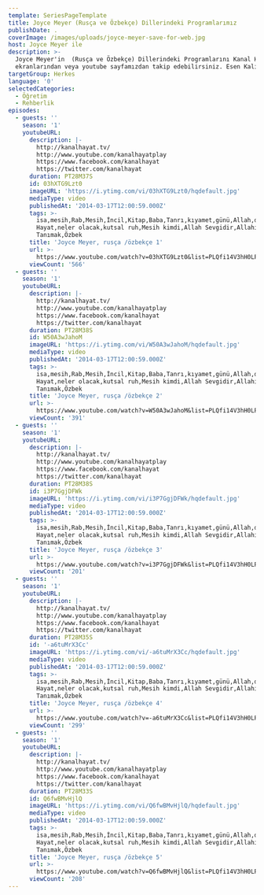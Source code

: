 ```yaml
---
template: SeriesPageTemplate
title: Joyce Meyer (Rusça ve Özbekçe) Dillerindeki Programlarımız
publishDate: .
coverImage: /images/uploads/joyce-meyer-save-for-web.jpg
host: Joyce Meyer ile
description: >-
  Joyce Meyer'in  (Rusça ve Özbekçe) Dillerindeki Programlarını Kanal Hayat
  ekranlarından veya youtube sayfamızdan takip edebilirsiniz. Esen Kalın.
targetGroup: Herkes
language: '0'
selectedCategories:
  - Öğretim
  - Rehberlik
episodes:
  - guests: ''
    season: '1'
    youtubeURL:
      description: |-
        http://kanalhayat.tv/
        http://www.youtube.com/kanalhayatplay
        https://www.facebook.com/kanalhayat
        https://twitter.com/kanalhayat
      duration: PT28M37S
      id: 03hXTG9Lzt0
      imageURL: 'https://i.ytimg.com/vi/03hXTG9Lzt0/hqdefault.jpg'
      mediaType: video
      publishedAt: '2014-03-17T12:00:59.000Z'
      tags: >-
        isa,mesih,Rab,Mesih,İncil,Kitap,Baba,Tanrı,kıyamet,günü,Allah,depresyon,şifa,bereket,Özgürlük,Hastalık,Bunalım,Esenlik,Rahatlık,Mucize,Hristiyanlık,İman,Hz.,İsa,peygamber,İlah,Ruhsal,Protestan,Türk,Hristiyan,Kıyamet,İntihar,Cennet,Cehennem,din,lanet,Cin,Pastör,Kilise,Ahiret,yargı,Kanal
        Hayat,neler olacak,kutsal ruh,Mesih kimdi,Allah Sevgidir,Allahı
        Tanımak,Özbek
      title: 'Joyce Meyer, rusça /özbekçe 1'
      url: >-
        https://www.youtube.com/watch?v=03hXTG9Lzt0&list=PLQfi14V3hH0LPSsF7WKMnxvUFQxf5V422&index=2&t=0s
      viewCount: '566'
  - guests: ''
    season: '1'
    youtubeURL:
      description: |-
        http://kanalhayat.tv/
        http://www.youtube.com/kanalhayatplay
        https://www.facebook.com/kanalhayat
        https://twitter.com/kanalhayat
      duration: PT28M38S
      id: W50A3wJahoM
      imageURL: 'https://i.ytimg.com/vi/W50A3wJahoM/hqdefault.jpg'
      mediaType: video
      publishedAt: '2014-03-17T12:00:59.000Z'
      tags: >-
        isa,mesih,Rab,Mesih,İncil,Kitap,Baba,Tanrı,kıyamet,günü,Allah,depresyon,şifa,bereket,Özgürlük,Hastalık,Bunalım,Esenlik,Rahatlık,Mucize,Hristiyanlık,İman,Hz.,İsa,peygamber,İlah,Ruhsal,Protestan,Türk,Hristiyan,Kıyamet,İntihar,Cennet,Cehennem,din,lanet,Cin,Pastör,Kilise,Ahiret,yargı,Kanal
        Hayat,neler olacak,kutsal ruh,Mesih kimdi,Allah Sevgidir,Allahı
        Tanımak,Özbek
      title: 'Joyce Meyer, rusça /özbekçe 2'
      url: >-
        https://www.youtube.com/watch?v=W50A3wJahoM&list=PLQfi14V3hH0LPSsF7WKMnxvUFQxf5V422&index=3&t=0s
      viewCount: '391'
  - guests: ''
    season: '1'
    youtubeURL:
      description: |-
        http://kanalhayat.tv/
        http://www.youtube.com/kanalhayatplay
        https://www.facebook.com/kanalhayat
        https://twitter.com/kanalhayat
      duration: PT28M38S
      id: i3P7GgjDFWk
      imageURL: 'https://i.ytimg.com/vi/i3P7GgjDFWk/hqdefault.jpg'
      mediaType: video
      publishedAt: '2014-03-17T12:00:59.000Z'
      tags: >-
        isa,mesih,Rab,Mesih,İncil,Kitap,Baba,Tanrı,kıyamet,günü,Allah,depresyon,şifa,bereket,Özgürlük,Hastalık,Bunalım,Esenlik,Rahatlık,Mucize,Hristiyanlık,İman,Hz.,İsa,peygamber,İlah,Ruhsal,Protestan,Türk,Hristiyan,Kıyamet,İntihar,Cennet,Cehennem,din,lanet,Cin,Pastör,Kilise,Ahiret,yargı,Kanal
        Hayat,neler olacak,kutsal ruh,Mesih kimdi,Allah Sevgidir,Allahı
        Tanımak,Özbek
      title: 'Joyce Meyer, rusça /özbekçe 3'
      url: >-
        https://www.youtube.com/watch?v=i3P7GgjDFWk&list=PLQfi14V3hH0LPSsF7WKMnxvUFQxf5V422&index=4&t=0s
      viewCount: '201'
  - guests: ''
    season: '1'
    youtubeURL:
      description: |-
        http://kanalhayat.tv/
        http://www.youtube.com/kanalhayatplay
        https://www.facebook.com/kanalhayat
        https://twitter.com/kanalhayat
      duration: PT28M35S
      id: '-a6tuMrX3Cc'
      imageURL: 'https://i.ytimg.com/vi/-a6tuMrX3Cc/hqdefault.jpg'
      mediaType: video
      publishedAt: '2014-03-17T12:00:59.000Z'
      tags: >-
        isa,mesih,Rab,Mesih,İncil,Kitap,Baba,Tanrı,kıyamet,günü,Allah,depresyon,şifa,bereket,Özgürlük,Hastalık,Bunalım,Esenlik,Rahatlık,Mucize,Hristiyanlık,İman,Hz.,İsa,peygamber,İlah,Ruhsal,Protestan,Türk,Hristiyan,Kıyamet,İntihar,Cennet,Cehennem,din,lanet,Cin,Pastör,Kilise,Ahiret,yargı,Kanal
        Hayat,neler olacak,kutsal ruh,Mesih kimdi,Allah Sevgidir,Allahı
        Tanımak,Özbek
      title: 'Joyce Meyer, rusça /özbekçe 4'
      url: >-
        https://www.youtube.com/watch?v=-a6tuMrX3Cc&list=PLQfi14V3hH0LPSsF7WKMnxvUFQxf5V422&index=5&t=0s
      viewCount: '299'
  - guests: ''
    season: '1'
    youtubeURL:
      description: |-
        http://kanalhayat.tv/
        http://www.youtube.com/kanalhayatplay
        https://www.facebook.com/kanalhayat
        https://twitter.com/kanalhayat
      duration: PT28M33S
      id: Q6fwBMvHjlQ
      imageURL: 'https://i.ytimg.com/vi/Q6fwBMvHjlQ/hqdefault.jpg'
      mediaType: video
      publishedAt: '2014-03-17T12:00:59.000Z'
      tags: >-
        isa,mesih,Rab,Mesih,İncil,Kitap,Baba,Tanrı,kıyamet,günü,Allah,depresyon,şifa,bereket,Özgürlük,Hastalık,Bunalım,Esenlik,Rahatlık,Mucize,Hristiyanlık,İman,Hz.,İsa,peygamber,İlah,Ruhsal,Protestan,Türk,Hristiyan,Kıyamet,İntihar,Cennet,Cehennem,din,lanet,Cin,Pastör,Kilise,Ahiret,yargı,Kanal
        Hayat,neler olacak,kutsal ruh,Mesih kimdi,Allah Sevgidir,Allahı
        Tanımak,Özbek
      title: 'Joyce Meyer, rusça /özbekçe 5'
      url: >-
        https://www.youtube.com/watch?v=Q6fwBMvHjlQ&list=PLQfi14V3hH0LPSsF7WKMnxvUFQxf5V422&index=6&t=0s
      viewCount: '208'
---
```


